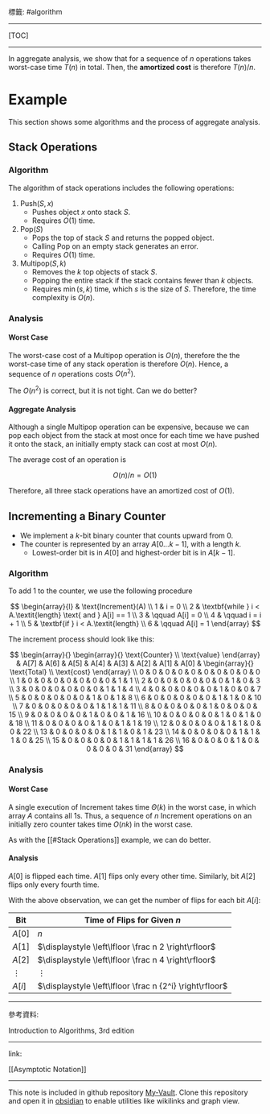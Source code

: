 標籤: #algorithm 

---

[TOC]

---

In aggregate analysis, we show that for a sequence of $n$ operations takes worst-case time $T(n)$ in total. Then, the **amortized cost** is therefore $T(n) / n$.

# Example

This section shows some algorithms and the process of aggregate analysis.

## Stack Operations

### Algorithm

The algorithm of stack operations includes the following operations:

1. $\text{Push}(S, x)$
	- Pushes object $x$ onto stack $S$.
	- Requires $O(1)$ time.
2. $\text{Pop}(S)$
	- Pops the top of stack $S$ and returns the popped object. 
	- Calling $\text{Pop}$ on an empty stack generates an error.
	- Requires $O(1)$ time.
3. $\text{Multipop}(S, k)$
	- Removes the $k$ top objects of stack $S$.
	- Popping the entire stack if the stack contains fewer than $k$ objects.
	- Requires $\min(s, k)$ time, which $s$ is the size of $S$. Therefore, the time complexity is $O(n)$.

### Analysis

#### Worst Case

The worst-case cost of a $\text{Multipop}$ operation is $O(n)$, therefore the the worst-case time of any stack operation is therefore $O(n)$. Hence, a sequence of $n$ operations costs $O(n^2)$.

The $O(n^2)$ is correct, but it is not tight. Can we do better?

#### Aggregate Analysis

Although a single $\text{Multipop}$ operation can be expensive, because we can pop each object from the stack at most once for each time we have pushed it onto the stack, an initially empty stack can cost at most $O(n)$.

The average cost of an operation is 

$$O(n) / n = O(1)$$

Therefore, all three stack operations have an amortized cost of $O(1)$.

## Incrementing a Binary Counter

- We implement a $k$-bit binary counter that counts upward from $0$.
- The counter is represented by an array $A[0\dots k - 1]$, with a length $k$.
	- Lowest-order bit is in $A[0]$ and highest-order bit is in $A[k - 1]$.

### Algorithm

To add $1$ to the counter, we use the following procedure

$$
\begin{array}{l}
	& \text{Increment}(A) \\
	1 & i = 0 \\
	2 & \textbf{while } i < A.\textit{length} \text{ and } A[i] == 1 \\
	3 & \qquad A[i] = 0 \\
	4 & \qquad i = i + 1 \\
	5 & \textbf{if } i < A.\textit{length} \\
	6 & \qquad A[i] = 1
\end{array}
$$

The increment process should look like this:

$$
\begin{array}{}
	\begin{array}{}
		\text{Counter} \\
		\text{value}
	\end{array} &
	A[7] & A[6] & A[5] & A[4] & 
	A[3] & A[2] & A[1] & A[0] & 
	\begin{array}{}
		\text{Total} \\
		\text{cost}
	\end{array} \\
	0 & 0 & 0 & 0 & 0 & 0 & 0 & 0 & 0 & 0 \\
	1 & 0 & 0 & 0 & 0 & 0 & 0 & 0 & 1 & 1 \\
	2 & 0 & 0 & 0 & 0 & 0 & 0 & 1 & 0 & 3 \\
	3 & 0 & 0 & 0 & 0 & 0 & 0 & 1 & 1 & 4 \\
	4 & 0 & 0 & 0 & 0 & 0 & 1 & 0 & 0 & 7 \\
	5 & 0 & 0 & 0 & 0 & 0 & 1 & 0 & 1 & 8 \\
	6 & 0 & 0 & 0 & 0 & 0 & 1 & 1 & 0 & 10 \\
	7 & 0 & 0 & 0 & 0 & 0 & 1 & 1 & 1 & 11 \\
	8 & 0 & 0 & 0 & 0 & 1 & 0 & 0 & 0 & 15 \\
	9 & 0 & 0 & 0 & 0 & 1 & 0 & 0 & 1 & 16 \\
	10 & 0 & 0 & 0 & 0 & 1 & 0 & 1 & 0 & 18 \\
	11 & 0 & 0 & 0 & 0 & 1 & 0 & 1 & 1 & 19 \\
	12 & 0 & 0 & 0 & 0 & 1 & 1 & 0 & 0 & 22 \\
	13 & 0 & 0 & 0 & 0 & 1 & 1 & 0 & 1 & 23 \\
	14 & 0 & 0 & 0 & 0 & 1 & 1 & 1 & 0 & 25 \\
	15 & 0 & 0 & 0 & 0 & 1 & 1 & 1 & 1 & 26 \\
	16 & 0 & 0 & 0 & 1 & 0 & 0 & 0 & 0 & 31
\end{array}
$$

### Analysis

#### Worst Case

A single execution of $\text{Increment}$ takes time $\Theta(k)$ in the worst case, in which array $A$ contains all $1$s. Thus, a sequence of $n$ $\text{Increment}$ operations on an initially zero counter takes time $O(nk)$ in the worst case.

As with the [[#Stack Operations]] example, we can do better.

#### Analysis

$A[0]$ is flipped each time. $A[1]$ flips only every other time. Similarly, bit $A[2]$ flips only every fourth time.

With the above observation, we can get the number of flips for each bit $A[i]$:

| Bit      | Time of Flips for Given $n$                              |
| -------- | -------------------------------------------------------- |
| $A[0]$   | $n$                                                      |
| $A[1]$   | $\displaystyle \left\lfloor \frac n 2 \right\rfloor$     |
| $A[2]$   | $\displaystyle \left\lfloor \frac n 4 \right\rfloor$     |
| $\vdots$ | $\vdots$                                                 |
| $A[i]$   | $\displaystyle \left\lfloor \frac n {2^i} \right\rfloor$ | 

---

參考資料:

Introduction to Algorithms, 3rd edition

---

link:

[[Asymptotic Notation]]

---

This note is included in github repository [My-Vault](https://github.com/LittleD3092/My-Vault.git). Clone this repository and open it in [obsidian](https://obsidian.md/) to enable utilities like wikilinks and graph view.